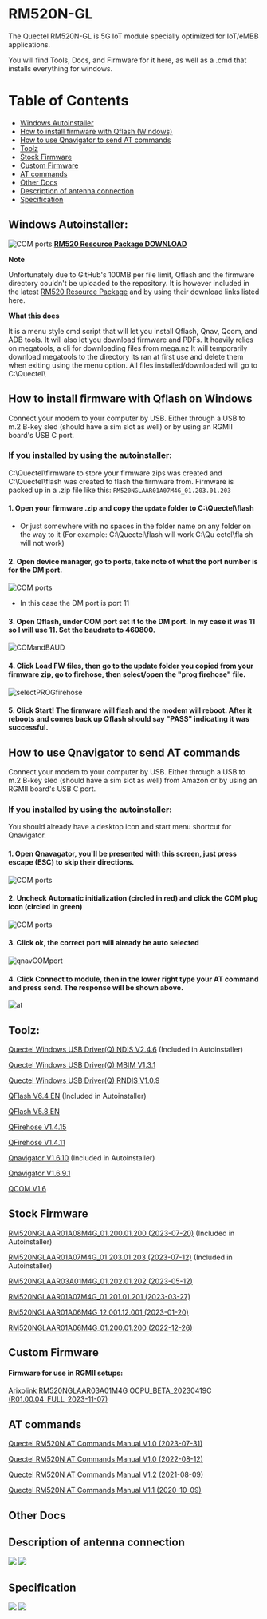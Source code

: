 # RM520N-GL
The Quectel RM520N-GL is 5G IoT module specially optimized for IoT/eMBB applications. 

You will find Tools, Docs, and Firmware for it here, as well as a .cmd that installs everything for windows.
# Table of Contents
- [Windows Autoinstaller](#windows-autoinstaller)
- [How to install firmware with Qflash (Windows)](#how-to-install-firmware-with-qflash-on-windows)
- [How to use Qnavigator to send AT commands](#how-to-use-qnavigator-to-send-at-commands)
- [Toolz](#toolz)
- [Stock Firmware](#stock-firmware)
- [Custom Firmware](#custom-firmware)
- [AT commands](#at-commands)
- [Other Docs](#other-docs)
- [Description of antenna connection](#description-of-antenna-connection)
- [Specification](#specification)

## Windows Autoinstaller:
![COM ports](https://github.com/iamromulan/quectel-rgmii-configuration-notes/blob/main/images/repocmd.png?raw=true)
**[RM520 Resource Package DOWNLOAD](https://mega.nz/file/LdExyA7L#_XOa8fjVgHfH8k6cwnBelqA5ntIzzbEPnQdQhvAP6Jg)**

**Note**

Unfortunately due to GitHub's 100MB per file limit, Qflash and the firmware directory couldn't be uploaded to the repository. It is however included in the latest [RM520 Resource Package](https://mega.nz/file/LdExyA7L#_XOa8fjVgHfH8k6cwnBelqA5ntIzzbEPnQdQhvAP6Jg) and by using their download links listed here.

**What this does**

It is a menu style cmd script that will let you install Qflash, Qnav, Qcom, and ADB tools. It will also let you download firmware and PDFs. It heavily relies on megatools, a cli for downloading files from mega.nz
It will temporarily download megatools to the directory its ran at first use and delete them when exiting using the menu option.
All files installed/downloaded will go to C:\Quectel\
## How to install firmware with Qflash on Windows 
Connect your modem to your computer by USB. Either through a USB to m.2 B-key sled (should have a sim slot as well) or by using an RGMII board's USB C port.
### If you installed by using the autoinstaller: 
C:\Quectel\firmware to store your firmware zips was created and C:\Quectel\flash was created to flash the firmware from.
Firmware is packed up in a .zip file like this: `RM520NGLAAR01A07M4G_01.203.01.203`
#### 1. Open your firmware .zip and copy the `update` folder to C:\Quectel\flash 
* Or just somewhere with no spaces in the folder name on any folder on the way to it (For example: C:\Quectel\flash will work  C:\Qu ectel\fla sh will not work)
#### 2. Open device manager, go to ports, take note of what the port number is for the DM port. 
![COM ports](https://github.com/iamromulan/quectel-rgmii-configuration-notes/blob/main/images/ports.png?raw=true)
* In this case the DM port is port 11
 #### 3. Open Qflash, under COM port set it to the DM port. In my case it was 11 so I will use 11. Set the baudrate to 460800. 
 ![COMandBAUD](https://github.com/iamromulan/quectel-rgmii-configuration-notes/blob/main/images/portbauadqflash.png?raw=true)
 #### 4. Click Load FW files, then go to the update folder you copied from your firmware zip, go to firehose, then select/open the "prog firehose" file. 
 ![selectPROGfirehose](https://github.com/iamromulan/quectel-rgmii-configuration-notes/blob/main/images/selectprogfirehose.png?raw=true)
 #### 5. Click Start! The firmware will flash and the modem will reboot. After it reboots and comes back up Qflash should say "PASS" indicating it was successful.

## How to use Qnavigator to send AT commands

Connect your modem to your computer by USB. Either through a USB to m.2 B-key sled (should have a sim slot as well) from Amazon or by using an RGMII board's USB C port.
### If you installed by using the autoinstaller: 
You should already have a desktop icon and start menu shortcut for Qnavigator.
#### 1. Open Qnavagator, you'll be presented with this screen, just press escape (ESC) to skip their directions. 
![COM ports](https://github.com/iamromulan/quectel-rgmii-configuration-notes/blob/main/images/qnavfirst.png?raw=true)
#### 2. Uncheck Automatic initialization (circled in red) and click the COM plug icon (circled in green)
![COM ports](https://github.com/iamromulan/quectel-rgmii-configuration-notes/blob/main/images/qnavsec.png?raw=true)
#### 3. Click ok, the correct port will already be auto selected
![qnavCOMport](https://github.com/iamromulan/quectel-rgmii-configuration-notes/blob/main/images/qnavport.png?raw=true)
#### 4. Click Connect to module, then in the lower right type your AT command and press send. The response will be shown above.
![at](https://github.com/iamromulan/quectel-rgmii-configuration-notes/blob/main/images/qnavat.png?raw=true)
## Toolz:
<a href="https://drive.google.com/file/d/1nB-yBeqBCMLUXKLWNYVxs8VX6AXw9eOn/view?usp=sharing" title="Quectel_Windows_USB_DriverQ_NDIS_V2.4.6">Quectel Windows USB Driver(Q) NDIS V2.4.6</a> 
(Included in Autoinstaller)

<a href="https://drive.google.com/file/d/1UAgRqwF_ygA5USnoJLXfBhvlh5NrNgke/view?usp=sharing" title="Quectel_Windows_USB_DriverQ_NDIS_V2.4.6">Quectel Windows USB Driver(Q) MBIM V1.3.1</a>

<a href="https://www.waveshare.com/w/upload/d/df/Quectel_Windows_USB_Driver%28Q%29_RNDIS_V1.0.9.zip" title="RNDIS_V1.0.9.zip">Quectel Windows USB Driver(Q) RNDIS V1.0.9</a>

[QFlash V6.4 EN](https://drive.google.com/file/d/13a4-8IZF5sAWAiC8hf6OKdC1wjtAVaF_/view?usp=sharing)
(Included in Autoinstaller)

<a href="https://drive.google.com/file/d/1j3Wy_znL2ajt2_Rc4gejgoJRcp8ieQLm/view?usp=sharing" title="QFlash.V5.8.EN">QFlash V5.8 EN</a>

<a href="https://github.com/4IceG/RM520N-GL/blob/main/Toolz/QFirehose_Linux_Android_V1.4.15.zip" title="QFirehose_Linux_Android_V1.4.15">QFirehose V1.4.15</a>

<a href="https://github.com/4IceG/RM520N-GL/blob/main/Toolz/QFirehose_Linux_Android_V1.4.11.zip" title="QFirehose_Linux_Android_V1.4.11">QFirehose V1.4.11</a>

<a href="https://drive.google.com/file/d/1Gx1Ab5uLSAOaIlWzKHS17qE3Wo9hVQ7i/view?usp=sharing" title="Qnavigator_V1.6.10">Qnavigator V1.6.10</a>
(Included in Autoinstaller)

<a href="https://drive.google.com/file/d/1_s2tsLvVxjqN16O672-2sdwD6DZsmw9j/view?usp=sharing" title="Qnavigator_V1.6.9.1.zip">Qnavigator V1.6.9.1</a>

<a href="https://drive.google.com/file/d/1xVw5IBowlKn7HPqfyYfoZdBx1p5Xs7aU/view?usp=sharing" title="QCOM_V1.6">QCOM V1.6</a>

## Stock Firmware
<a href="https://drive.google.com/file/d/12H3eFDhQg2ZTavlqMZiWO0OJ-pLozfWL/view?usp=sharing">RM520NGLAAR01A08M4G_01.200.01.200
 (2023-07-20)</a> (Included in Autoinstaller)

<a href="https://drive.google.com/file/d/1CjuJyeSIjM8Mh0aNL-nk7f1nryyQrE-U/view?usp=sharing" title="RM520NGLAAR01A07M4G_01.203.01.203">RM520NGLAAR01A07M4G_01.203.01.203 
(2023-07-12)</a> (Included in Autoinstaller)

<a href="https://drive.google.com/file/d/18mtwvYxl7BfAwTkFO6j6IhY27oZwonGa/view?usp=sharing" title="RM520NGLAAR03A01M4G_01.202.01.202">RM520NGLAAR03A01M4G_01.202.01.202 
(2023-05-12)</a>

<a href="https://fw.gl-inet.com/tools/quectel_module_software/RM520NGLAAR01A07M4G_01.201.01.201.zip" title="RM520NGLAAR01A07M4G_01.201.01.201">RM520NGLAAR01A07M4G_01.201.01.201 
(2023-03-27)</a>

<a href="https://drive.google.com/file/d/1hlFwz7UbC5mnwsF1ihCEaElTxrdIdnGk/view?usp=sharing" title="RM520NGLAAR01A06M4G_12.001.12.001">RM520NGLAAR01A06M4G_12.001.12.001 
(2023-01-20)</a>

<a href="https://drive.google.com/file/d/1NWle7w6LHubee5l4n7EsMuExtVj36lwV/view?usp=sharing" title="RM520NGLAAR01A06M4G_01.200.01.200 2">RM520NGLAAR01A06M4G_01.200.01.200 
(2022-12-26)</a>

## Custom Firmware
#### Firmware for use in RGMII setups:
[Arixolink RM520NGLAAR03A01M4G OCPU_BETA_20230419C 
(R01.00.04_FULL_2023-11-07)](https://drive.google.com/file/d/1fNUr2U8Fn-yDcfZqaNznpfcerbijjKyo/view?fbclid=IwAR3ICR7vlvLSgOUv42ejIbsjaxq3E-kYFIzz-6r7PZZTQGXZM6azT8vcVWc)
## AT commands
<a href="https://github.com/iamromulan/RM520N-GL/blob/main/Documents/Quectel_RG520N%26RG525F%26RG5x0F%26RM5x0N_Series_AT_Commands_Manual_V1.0.0_Preliminary_20230731.pdf" title="Quectel RM520N AT Commands Manual V1.0.0">Quectel RM520N AT Commands Manual V1.0 
(2023-07-31)</a>

<a href="https://github.com/iamromulan/RM520N-GL/blob/main/Documents/Quectel_RG520N%26RG52xF%26RG530F%26RM520N%26RM530N_Series_AT_Commands_Manual_V1.0.0_Preliminary_20220812.pdf" title="Quectel RM520N AT Commands Manual V1.0.0">Quectel RM520N AT Commands Manual V1.0 
(2022-08-12)</a>

<a href="https://github.com/iamromulan/RM520N-GL/blob/main/Documents/Quectel_RG50xQ_RM5xxQ_Series_AT_Commands_Manual_V1.2_20210809.pdf" title="Quectel RM520N AT Commands Manual V1.2">Quectel RM520N AT Commands Manual V1.2
(2021-08-09)</a>

<a href="https://github.com/iamromulan/RM520N-GL/blob/main/Documents/Quectel_RG50xQ%26RM5xxQ_Series_AT_Commands_Manual_V1.1.1_Preliminary_20201009.pdf">Quectel RM520N AT Commands Manual V1.1 
(2020-10-09)</a>

## Other Docs

## Description of antenna connection
![](https://github.com/4IceG/Personal_data/blob/master/5G/antenasmall.png?raw=true)
![](https://github.com/4IceG/Personal_data/blob/master/5G/rm520n-gl.PNG?raw=true)

## Specification
![](https://github.com/4IceG/Personal_data/blob/master/5G/quectel_rm520n-gl_5g_specification_v1-0-0_preliminary_20210915-1.png?raw=true)
![](https://github.com/4IceG/Personal_data/blob/master/5G/quectel_rm520n-gl_5g_specification_v1-0-0_preliminary_20210915-2.png?raw=true)


